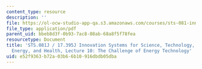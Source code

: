 ```yaml
---
content_type: resource
description: ''
file: https://ol-ocw-studio-app-qa.s3.amazonaws.com/courses/sts-081-innovation-systems-for-science-technology-energy-manufacturing-and-health-spring-2017/e52f9363b72a03b66b10916dbdb05dba_MITSTS_081JS17_lec10.pdf
file_type: application/pdf
parent_uid: bbeb8d3f-0b93-7ac8-08ab-68a8f5f78fea
resourcetype: Document
title: 'STS.081J / 17.395J Innovation Systems for Science, Technology, Manufacturing,
  Energy, and Health, Lecture 10: The Challenge of Energy Technology'
uid: e52f9363-b72a-03b6-6b10-916dbdb05dba
---
```

